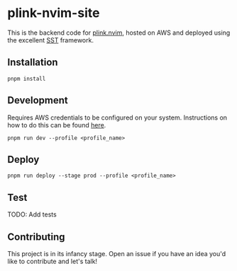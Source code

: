 # plink-nvim-site

This is the backend code for
[plink.nvim](https://github.com/darksinge/plink.nvim), hosted on AWS and
deployed using the excellent [SST](https://sst.dev) framework.

## Installation

`pnpm install`

## Development

Requires AWS credentials to be configured on your system. Instructions on how
to do this can be found
[here](https://docs.sst.dev/advanced/iam-credentials#loading-credentials).

`pnpm run dev --profile <profile_name>`

## Deploy

`pnpm run deploy --stage prod --profile <profile_name>`

## Test

TODO: Add tests

## Contributing

This project is in its infancy stage. Open an issue if you have an idea you'd
like to contribute and let's talk!
